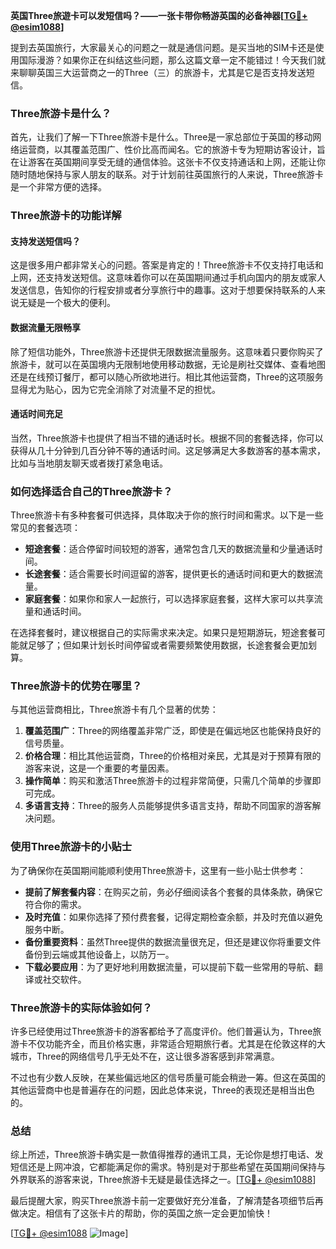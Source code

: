 **英国Three旅遊卡可以发短信吗？——一张卡带你畅游英国的必备神器[[TG💪+ @esim1088](https://t.me/s/esim1088)]**

提到去英国旅行，大家最关心的问题之一就是通信问题。是买当地的SIM卡还是使用国际漫游？如果你正在纠结这些问题，那么这篇文章一定不能错过！今天我们就来聊聊英国三大运营商之一的Three（三）的旅游卡，尤其是它是否支持发送短信。

### Three旅游卡是什么？

首先，让我们了解一下Three旅游卡是什么。Three是一家总部位于英国的移动网络运营商，以其覆盖范围广、性价比高而闻名。它的旅游卡专为短期访客设计，旨在让游客在英国期间享受无缝的通信体验。这张卡不仅支持通话和上网，还能让你随时随地保持与家人朋友的联系。对于计划前往英国旅行的人来说，Three旅游卡是一个非常方便的选择。

### Three旅游卡的功能详解

#### 支持发送短信吗？

这是很多用户都非常关心的问题。答案是肯定的！Three旅游卡不仅支持打电话和上网，还支持发送短信。这意味着你可以在英国期间通过手机向国内的朋友或家人发送信息，告知你的行程安排或者分享旅行中的趣事。这对于想要保持联系的人来说无疑是一个极大的便利。

#### 数据流量无限畅享

除了短信功能外，Three旅游卡还提供无限数据流量服务。这意味着只要你购买了旅游卡，就可以在英国境内无限制地使用移动数据，无论是刷社交媒体、查看地图还是在线预订餐厅，都可以随心所欲地进行。相比其他运营商，Three的这项服务显得尤为贴心，因为它完全消除了对流量不足的担忧。

#### 通话时间充足

当然，Three旅游卡也提供了相当不错的通话时长。根据不同的套餐选择，你可以获得从几十分钟到几百分钟不等的通话时间。这足够满足大多数游客的基本需求，比如与当地朋友聊天或者拨打紧急电话。

### 如何选择适合自己的Three旅游卡？

Three旅游卡有多种套餐可供选择，具体取决于你的旅行时间和需求。以下是一些常见的套餐选项：

- **短途套餐**：适合停留时间较短的游客，通常包含几天的数据流量和少量通话时间。
- **长途套餐**：适合需要长时间逗留的游客，提供更长的通话时间和更大的数据流量。
- **家庭套餐**：如果你和家人一起旅行，可以选择家庭套餐，这样大家可以共享流量和通话时间。

在选择套餐时，建议根据自己的实际需求来决定。如果只是短期游玩，短途套餐可能就足够了；但如果计划长时间停留或者需要频繁使用数据，长途套餐会更加划算。

### Three旅游卡的优势在哪里？

与其他运营商相比，Three旅游卡有几个显著的优势：

1. **覆盖范围广**：Three的网络覆盖非常广泛，即使是在偏远地区也能保持良好的信号质量。
2. **价格合理**：相比其他运营商，Three的价格相对亲民，尤其是对于预算有限的游客来说，这是一个重要的考量因素。
3. **操作简单**：购买和激活Three旅游卡的过程非常简便，只需几个简单的步骤即可完成。
4. **多语言支持**：Three的服务人员能够提供多语言支持，帮助不同国家的游客解决问题。

### 使用Three旅游卡的小贴士

为了确保你在英国期间能顺利使用Three旅游卡，这里有一些小贴士供参考：

- **提前了解套餐内容**：在购买之前，务必仔细阅读各个套餐的具体条款，确保它符合你的需求。
- **及时充值**：如果你选择了预付费套餐，记得定期检查余额，并及时充值以避免服务中断。
- **备份重要资料**：虽然Three提供的数据流量很充足，但还是建议你将重要文件备份到云端或其他设备上，以防万一。
- **下载必要应用**：为了更好地利用数据流量，可以提前下载一些常用的导航、翻译或社交软件。

### Three旅游卡的实际体验如何？

许多已经使用过Three旅游卡的游客都给予了高度评价。他们普遍认为，Three旅游卡不仅功能齐全，而且价格实惠，非常适合短期旅行者。尤其是在伦敦这样的大城市，Three的网络信号几乎无处不在，这让很多游客感到非常满意。

不过也有少数人反映，在某些偏远地区的信号质量可能会稍逊一筹。但这在英国的其他运营商中也是普遍存在的问题，因此总体来说，Three的表现还是相当出色的。

### 总结

综上所述，Three旅游卡确实是一款值得推荐的通讯工具，无论你是想打电话、发短信还是上网冲浪，它都能满足你的需求。特别是对于那些希望在英国期间保持与外界联系的游客来说，Three旅游卡无疑是最佳选择之一。[[TG💪+ @esim1088](https://t.me/s/esim1088)]

最后提醒大家，购买Three旅游卡前一定要做好充分准备，了解清楚各项细节后再做决定。相信有了这张卡片的帮助，你的英国之旅一定会更加愉快！

[[TG💪+ @esim1088](https://t.me/s/esim1088) ![Image](https://i.postimg.cc/4NQfJmqS/Snipaste-2025-05-13-00-14-12.png)]